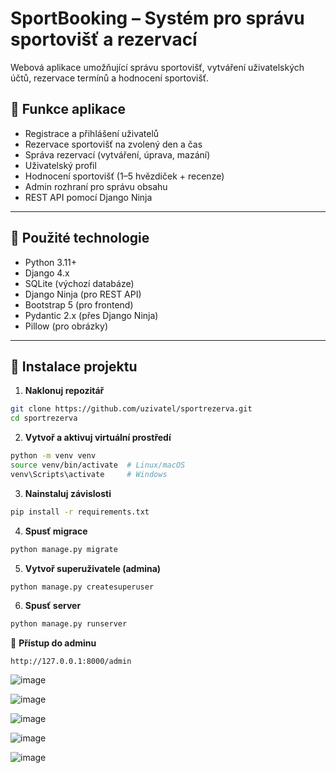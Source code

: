 # SportBooking – Systém pro správu sportovišť a rezervací

Webová aplikace umožňující správu sportovišť, vytváření uživatelských účtů, rezervace termínů a hodnocení sportovišť.

## 🔧 Funkce aplikace

- Registrace a přihlášení uživatelů
- Rezervace sportovišť na zvolený den a čas
- Správa rezervací (vytváření, úprava, mazání)
- Uživatelský profil
- Hodnocení sportovišť (1–5 hvězdiček + recenze)
- Admin rozhraní pro správu obsahu
- REST API pomocí Django Ninja

---

## 🧰 Použité technologie

- Python 3.11+
- Django 4.x
- SQLite (výchozí databáze)
- Django Ninja (pro REST API)
- Bootstrap 5 (pro frontend)
- Pydantic 2.x (přes Django Ninja)
- Pillow (pro obrázky)

---

## 🚀 Instalace projektu

1. **Naklonuj repozitář**

```bash
git clone https://github.com/uzivatel/sportrezerva.git
cd sportrezerva
```
2. **Vytvoř a aktivuj virtuální prostředí**
```bash
python -m venv venv
source venv/bin/activate  # Linux/macOS
venv\Scripts\activate     # Windows
```
3. **Nainstaluj závislosti**
```bash
pip install -r requirements.txt
```
4. **Spusť migrace**
```bash
python manage.py migrate
```
5. **Vytvoř superuživatele (admina)**
```bash
python manage.py createsuperuser
```
6. **Spusť server**
```bash
python manage.py runserver
```

🔐 **Přístup do adminu**
```url
http://127.0.0.1:8000/admin
```
![image](https://github.com/user-attachments/assets/60e56584-99d6-49fc-9dde-f97ff9f89c3a)

![image](https://github.com/user-attachments/assets/7e8998d2-74ad-46c5-a4ab-d255b3adef24)

![image](https://github.com/user-attachments/assets/aeb90daa-b068-4518-b888-c95f5f9106c5)


![image](https://github.com/user-attachments/assets/51e5d8bb-115f-438a-9b73-d2c93c80627a)

![image](https://github.com/user-attachments/assets/62578082-e586-4c15-ad24-3cc71cdeb1ba)

